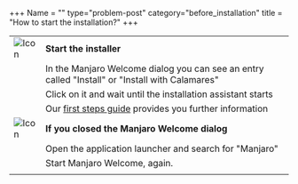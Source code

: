 +++
Name = ""
type="problem-post"
category="before_installation"
title = "How to start the installation?"
+++

|   |   |
|---|---|
| ![Icon](;baseurl;/img/actions/execute.svg) | **Start the installer** |
|                                                   | In the Manjaro Welcome dialog you can see an entry called "Install" or "Install with Calamares"|
|                                                   | Click on it and wait until the installation assistant starts |
|                                                   | Our [first steps guide](;baseurl;support/firststeps#install-manjaro) provides you further information |
| ![Icon](;baseurl;/img/actions/information.svg) | **If you closed the Manjaro Welcome dialog** |
|                                                   | Open the application launcher and search for "Manjaro"  |
|                                                   | Start Manjaro Welcome, again.  |
|   |   |
